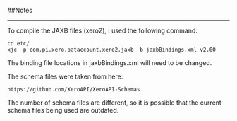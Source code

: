 ##Notes

----

To compile the JAXB files (xero2), I used the following command:

	cd etc/
	xjc -p com.pi.xero.pataccount.xero2.jaxb -b jaxbBindings.xml v2.00

The binding file locations in jaxbBindings.xml will need to be changed.

The schema files were taken from here:

	https://github.com/XeroAPI/XeroAPI-Schemas
	
The number of schema files are different, so it is possible that the current schema files being used are outdated.
